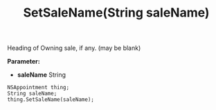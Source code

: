 ﻿---
uid: crmscript_ref_NSAppointment_SetSaleName
title: SetSaleName(String saleName)
intellisense: NSAppointment.SetSaleName
keywords: NSAppointment, GetSaleName
so.topic: reference
---

Heading of Owning sale, if any. (may be blank)

**Parameter:** 
 - **saleName** String

```crmscript
NSAppointment thing;
String saleName;
thing.SetSaleName(saleName);
```

